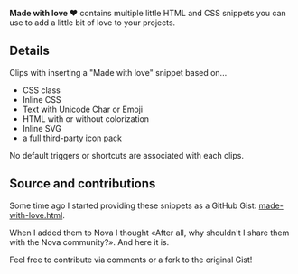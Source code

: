 **Made with love ❤️** contains multiple little HTML and CSS snippets you can use to add a little bit of love to your projects.

## Details
Clips with inserting a "Made with love" snippet based on...
* CSS class
* Inline CSS
* Text with Unicode Char or Emoji
* HTML with or without colorization
* Inline SVG
* a full third-party icon pack

No default triggers or shortcuts are associated with each clips.

## Source and contributions
Some time ago I started providing these snippets as a GitHub Gist: [made-with-love.html](https://gist.github.com/oliveratgithub/7192c585ce6850692199036d46d3dade).

When I added them to Nova I thought «After all, why shouldn't I share them with the Nova community?». And here it is.

Feel free to contribute via comments or a fork to the original Gist!
